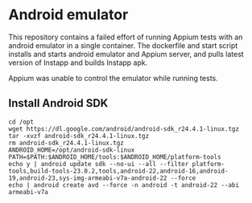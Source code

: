 # Android emulator

This repository contains a failed effort of running Appium tests with an android emulator in a single container.
The dockerfile and start script installs and starts android emulator and Appium server, and pulls latest version of Instapp and builds Instapp apk.

Appium was unable to control the emulator while running tests.

## Install Android SDK
```shell
cd /opt
wget https://dl.google.com/android/android-sdk_r24.4.1-linux.tgz
tar -xvzf android-sdk_r24.4.1-linux.tgz
rm android-sdk_r24.4.1-linux.tgz
ANDROID_HOME=/opt/android-sdk-linux
PATH=$PATH:$ANDROID_HOME/tools:$ANDROID_HOME/platform-tools
echo y | android update sdk --no-ui --all --filter platform-tools,build-tools-23.0.2,tools,android-22,android-16,android-19,android-23,sys-img-armeabi-v7a-android-22 --force
echo | android create avd --force -n android -t android-22 --abi armeabi-v7a
```
